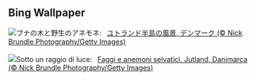 ## Bing Wallpaper
![](https://www.bing.com/th?id=OHR.JutlandSpring_JA-JP6178777806_UHD.jpg&w=1000)ブナの木と野生のアネモネ:&nbsp;&ensp;[ユトランド半島の風景, デンマーク (© Nick Brundle Photography/Getty Images)](https://www.bing.com/th?id=OHR.JutlandSpring_JA-JP6178777806_UHD.jpg)
<br><br/>
![](https://www.bing.com/th?id=OHR.JutlandSpring_IT-IT3723976885_UHD.jpg&w=1000)Sotto un raggio di luce:&nbsp;&ensp;[Faggi e anemoni selvatici, Jutland, Danimarca (© Nick Brundle Photography/Getty Images)](https://www.bing.com/th?id=OHR.JutlandSpring_IT-IT3723976885_UHD.jpg)
<br><br/>
